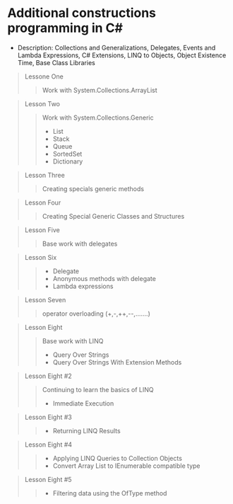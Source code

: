 # Additional constructions programming in C#
+ Description: Collections and Generalizations, Delegates, Events and Lambda Expressions, C# Extensions, LINQ to Objects, Object Existence Time, Base Class Libraries

> Lessone One
> > Work with System.Collections.ArrayList

> Lesson Two
> > Work with System.Collections.Generic
> > + List
> > + Stack
> > + Queue
> > + SortedSet
> > + Dictionary

> Lesson Three
> > Creating specials generic methods

> Lesson Four
> > Creating Special Generic Classes and Structures

> Lesson Five
> > Base work with delegates

> Lesson Six
> > + Delegate
> > + Anonymous methods with delegate
> > + Lambda expressions

> Lesson Seven
> > operator overloading (+,-,++,--,.......)

> Lesson Eight
> > Base work with LINQ
> > + Query Over Strings
> > + Query Over Strings With Extension Methods

> Lesson Eight #2
> > Continuing to learn the basics of LINQ
> > + Immediate Execution

> Lesson Eight #3
> > + Returning LINQ Results

> Lesson Eight #4
> > + Applying LINQ Queries to Collection Objects
> > + Convert Array List to IEnumerable<T> compatible type

> Lesson Eight #5
> > + Filtering data using the OfType<T> method
